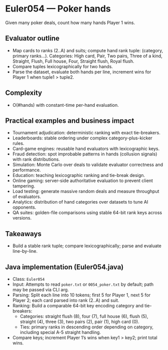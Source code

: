 # Euler054 — Poker hands

Given many poker deals, count how many hands Player 1 wins.

## Evaluator outline

- Map cards to ranks (2..A) and suits; compute hand rank tuple: (category, primary ranks...). Categories: High card, Pair, Two pairs, Three of a kind, Straight, Flush, Full house, Four, Straight flush, Royal flush.
- Compare tuples lexicographically for two hands.
- Parse the dataset, evaluate both hands per line, increment wins for Player 1 when tuple1 > tuple2.

## Complexity
- O(#hands) with constant-time per-hand evaluation.

## Practical examples and business impact

- Tournament adjudication: deterministic ranking with exact tie-breakers.
- Leaderboards: stable ordering under complex category-plus-kicker rules.
- Card-game engines: reusable hand evaluators with lexicographic keys.
- Fraud detection: spot improbable patterns in hands (collusion signals) with rank distributions.
- Simulation: Monte Carlo over deals to validate evaluator correctness and performance.
- Education: teaching lexicographic ranking and tie-break design.
- Online gaming: server-side authoritative evaluation to prevent client tampering.
- Load testing: generate massive random deals and measure throughput of evaluators.
- Analytics: distribution of hand categories over datasets to tune AI opponents.
- QA suites: golden-file comparisons using stable 64-bit rank keys across versions.

## Takeaways
- Build a stable rank tuple; compare lexicographically; parse and evaluate line-by-line.


## Java implementation (Euler054.java)

- Class: `Euler054`
- Input: Attempts to read `poker.txt` or `0054_poker.txt` by default; path may be passed via CLI arg.
- Parsing: Split each line into 10 tokens; first 5 for Player 1, next 5 for Player 2; each card parsed into rank (2..A) and suit.
- Ranking: Build a comparable 64-bit key encoding category and tie-breakers:
  - Categories: straight flush (8), four (7), full house (6), flush (5), straight (4), three (3), two pairs (2), pair (1), high card (0).
  - Ties: primary ranks in descending order depending on category, including special A-5 straight handling.
- Compare keys; increment Player 1’s wins when key1 > key2; print total wins.
